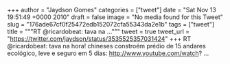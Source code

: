 
+++
author = "Jaydson Gomes"
categories = ["tweet"]
date = "Sat Nov 13 19:51:49 +0000 2010"
draft = false
image = "No media found for this Tweet"
slug = "176ade67cf0f25472edb152072cfa55343da2e1b"
tags = ["tweet"]
title = """RT @ricardobeat: tava na ..."""
tweet = true
tweet_url = "https://twitter.com/jaydson/status/3535525357031424"
+++
RT @ricardobeat: tava na hora! chineses constroém prédio de 15 andares ecológico, leve e seguro em 5 dias: http://www.youtube.com/watch? ...
